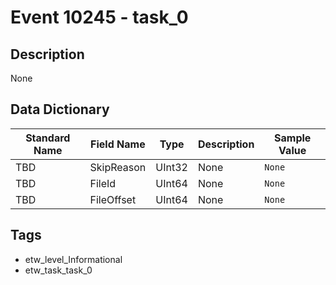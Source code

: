 # Event 10245 - task_0

## Description
None

## Data Dictionary
|Standard Name|Field Name|Type|Description|Sample Value|
|---|---|---|---|---|
|TBD|SkipReason|UInt32|None|`None`|
|TBD|FileId|UInt64|None|`None`|
|TBD|FileOffset|UInt64|None|`None`|

## Tags
* etw_level_Informational
* etw_task_task_0